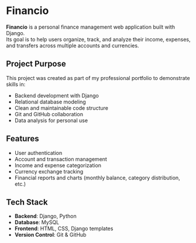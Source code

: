# Financio

**Financio** is a personal finance management web application built with Django.  
Its goal is to help users organize, track, and analyze their income, expenses, and transfers across multiple accounts and currencies.

## Project Purpose

This project was created as part of my professional portfolio to demonstrate skills in:

- Backend development with Django
- Relational database modeling
- Clean and maintainable code structure
- Git and GitHub collaboration
- Data analysis for personal use

## Features 

- User authentication
- Account and transaction management
- Income and expense categorization
- Currency exchange tracking
- Financial reports and charts (monthly balance, category distribution, etc.)

## Tech Stack

- **Backend**: Django, Python
- **Database**: MySQL
- **Frontend**: HTML, CSS, Django templates
- **Version Control**: Git & GitHub
